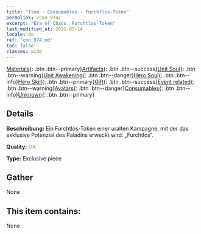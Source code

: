 ```yaml
---
title: "Item - Consumables - Furchtlos-Token"
permalink: /con_974/
excerpt: "Era of Chaos  Furchtlos-Token"
last_modified_at: 2021-07-14
locale: de
ref: "con_974.md"
toc: false
classes: wide
---
```

 [Materials](/ItemsDE/){: .btn .btn--primary}[Artifacts](/ItemsDE/Artifacts/){: .btn .btn--success}[Unit Soul](/ItemsDE/UnitSoul/){: .btn .btn--warning}[Unit Awakening](/ItemsDE/UnitAwakening/){: .btn .btn--danger}[Hero Soul](/ItemsDE/HeroSoul/){: .btn .btn--info}[Hero Skill](/ItemsDE/HeroSkill/){: .btn .btn--primary}[Gift](/ItemsDE/Gift/){: .btn .btn--success}[Event related](/ItemsDE/Events/){: .btn .btn--warning}[Avatars](/ItemsDE/Avatars/){: .btn .btn--danger}[Consumables](/ItemsDE/Consumables/){: .btn .btn--info}[Unknown](/ItemsDE/Unknown/){: .btn .btn--primary}

## Details
 **Beschreibung:** Ein Furchtlos-Token einer uralten Kampagne, mit der das exklusive Potenzial des Paladins erweckt wird: „Furchtlos“.

 **Quality:** <span style="color: #FF8C00">OK</span>

 **Type:** Exclusive piece

## Gather

  None

## This item contains:

  None

